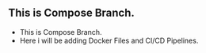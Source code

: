 ## This is Compose Branch.

 - This is Compose Branch.
 - Here i will be adding Docker Files and CI/CD Pipelines.

